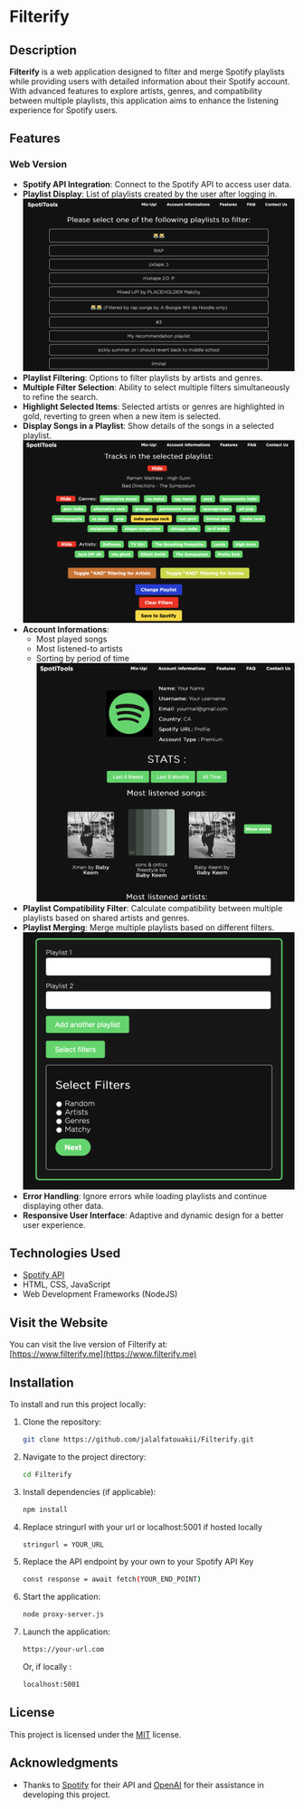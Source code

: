 # Filterify

## Description

**Filterify** is a web application designed to filter and merge Spotify playlists while providing users with detailed information about their Spotify account.  With advanced features to explore artists, genres, and compatibility between multiple playlists, this application aims to enhance the listening experience for Spotify users.

## Features

### Web Version

- **Spotify API Integration**: Connect to the Spotify API to access user data.
- **Playlist Display**: List of playlists created by the user after logging in.
![Screenshot of the playlist selection screen](pictures/playlistselect.png)
- **Playlist Filtering**: Options to filter playlists by artists and genres.
- **Multiple Filter Selection**: Ability to select multiple filters simultaneously to refine the search.
- **Highlight Selected Items**: Selected artists or genres are highlighted in gold, reverting to green when a new item is selected.
- **Display Songs in a Playlist**: Show details of the songs in a selected playlist.
![Screenshot of the playlist filtering screen](pictures/playlistfilter.png)
- **Account Informations**:
  - Most played songs
  - Most listened-to artists
  - Sorting by period of time
![Screenshot of the informations screen](pictures/info.png)
- **Playlist Compatibility Filter**: Calculate compatibility between multiple playlists based on shared artists and genres.
- **Playlist Merging**: Merge multiple playlists based on different filters.
![Screenshot of the playlist merging screen](pictures/merge.png)  
- **Error Handling**: Ignore errors while loading playlists and continue displaying other data.
- **Responsive User Interface**: Adaptive and dynamic design for a better user experience.

## Technologies Used

- [Spotify API](https://developer.spotify.com/documentation/web-api/)
- HTML, CSS, JavaScript
- Web Development Frameworks (NodeJS)

## Visit the Website

You can visit the live version of Filterify at:  
[https://www.filterify.me](https://www.filterify.me)

## Installation

To install and run this project locally:

1. Clone the repository:
   ```bash
   git clone https://github.com/jalalfatouakii/Filterify.git
   ```

2. Navigate to the project directory:
   ```bash
   cd Filterify
   ```

3. Install dependencies (if applicable):
   ```bash
   npm install
   ```
   
4. Replace stringurl with your url or localhost:5001 if hosted locally
   ```bash
   stringurl = YOUR_URL
   ```
   
5. Replace the API endpoint by your own to your Spotify API Key
   ```bash
   const response = await fetch(YOUR_END_POINT)
   ```

6. Start the application:
   ```bash
   node proxy-server.js
   ```

7. Launch the application:
   ```bash
   https://your-url.com
   ```
   Or, if locally :
   ```bash
   localhost:5001
   ```

## License

This project is licensed under the [MIT](LICENSE) license.

## Acknowledgments

- Thanks to [Spotify](https://www.spotify.com) for their API and [OpenAI](https://www.openai.com) for their assistance in developing this project.

